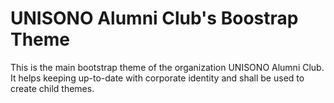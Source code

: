 # UNISONO Alumni Club's Boostrap Theme
This is the main bootstrap theme of the organization UNISONO Alumni Club. 
It helps keeping up-to-date with corporate identity and shall be used to 
create child themes.
